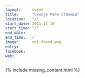 ```yaml
---
layout:     event
title:      "Скопје Реге Станица"
location:   "/"
start_date: 2011-11-10
start_time: "/"
end_date:   
end_time:   /
image:      not-found.png
entry:      
facebook:   
web:        
---
```


{% include missing_content.html %}